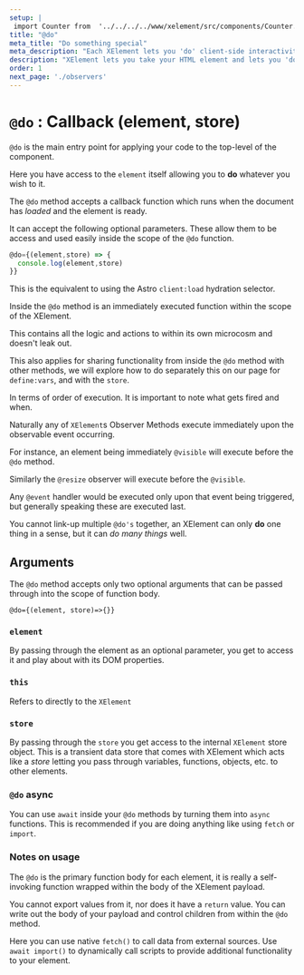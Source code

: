 ```yaml
---
setup: |
 import Counter from  '../../../../www/xelement/src/components/Counter.astro'
title: "@do"
meta_title: "Do something special"
meta_description: "Each XElement lets you 'do' client-side interactivity. Here you can'do' whatever you wish, by writing simple vanilla JS/TS that gets scoped and encapsulated to only that XElement" 
description: "XElement lets you take your HTML element and lets you 'do' things with it on the client. By passing through JS/TS to the client, we let you write client-side interactions without the need for an external UI framework in Astro"
order: 1
next_page: './observers'
---
```

# `@do` : Callback (element, store)


<Counter></Counter>

`@do` is the main entry point for applying your code to the top-level of the component.

Here you have access to the `element` itself allowing you to **do** whatever you wish to it.

The `@do` method accepts a callback function which runs when the document has *loaded* and the element is ready.

It can accept the following optional parameters. These allow them to be access and used easily inside the scope of the `@do` function.

```js
@do={(element,store) => {
  console.log(element,store)
}}
```

This is the equivalent to using the Astro `client:load` hydration selector.

Inside the `@do` method is an immediately executed function within the scope of the XElement.

This contains all the logic and actions to within its own microcosm and doesn't leak out.

This also applies for sharing functionality from inside the `@do` method with other methods, we will explore how to do separately  this on our page for `define:vars`, and with the `store`.

In terms of order of execution. It is important to note what gets fired and when.

Naturally any of `XElement`s Observer Methods execute immediately upon the observable event occurring.

For instance, an element being immediately `@visible` will execute before the `@do` method.

Similarly the `@resize` observer will execute before the `@visible`.

Any `@event` handler would be executed only upon that event being triggered, but generally speaking these are executed last.

You cannot link-up multiple `@do's` together, an XElement can only **do** one thing in a sense, but it can *do many things* well.

## Arguments

The `@do` method accepts only two optional arguments that can be passed through into the scope of function body.

```astro
@do={(element, store)=>{}}
```

### `element`

 By passing through the element as an optional parameter, you get to access it and play about with its DOM properties.

### `this`

Refers to directly to the `XElement`

### `store`

By passing through the `store` you get access to the internal `XElement` store object. This is a transient data store that comes with XElement which acts like a *store* letting you pass through variables, functions, objects, etc. to other elements.

### `@do` async

You can use `await` inside your `@do` methods by turning them into `async` functions. This is recommended if you are doing anything like using `fetch` or `import`.

### Notes on usage

The `@do` is the primary function body for each element, it is really a self-invoking function wrapped within the body of the XElement payload.

You cannot export values from it, nor does it have a `return` value. You can write out the body of your payload and control children from within the `@do` method.

Here you can use native `fetch()` to call data from external sources. Use `await import()` to dynamically call scripts to provide additional functionality to your element.